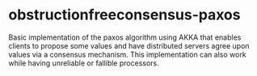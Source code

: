 # obstructionfreeconsensus-paxos
Basic implementation of the paxos algorithm using AKKA that enables clients to propose some values and have distributed servers agree upon values via a consensus mechanism.
This implementation can also work while having unreliable or fallible processors.
